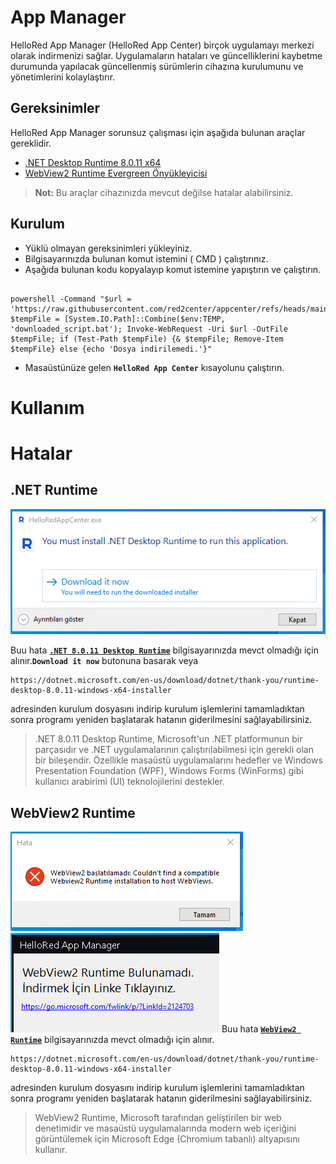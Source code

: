 # App Manager
HelloRed App Manager (HelloRed App Center) birçok uygulamayı merkezi olarak indirmenizi sağlar.
Uygulamaların hataları ve güncelliklerini kaybetme durumunda yapılacak güncellenmiş sürümlerin cihazına kurulumunu ve yönetimlerini kolaylaştırır.

## Gereksinimler

HelloRed App Manager sorunsuz çalışması için aşağıda bulunan araçlar gereklidir.

- [.NET Desktop Runtime 8.0.11 x64](https://dotnet.microsoft.com/en-us/download/dotnet/thank-you/runtime-desktop-8.0.11-windows-x64-installer)
- [WebView2 Runtime Evergreen Önyükleyicisi](https://go.microsoft.com/fwlink/p/?LinkId=2124703)

  
> **Not:** Bu araçlar cihazınızda mevcut değilse hatalar alabilirsiniz.

## Kurulum

-  Yüklü olmayan gereksinimleri yükleyiniz.
-  Bilgisayarınızda bulunan komut istemini ( CMD ) çalıştırınız.
-  Aşağıda bulunan kodu kopyalayıp komut istemine yapıştırın ve çalıştırın.

 ```batch

powershell -Command "$url = 'https://raw.githubusercontent.com/red2center/appcenter/refs/heads/main/setup.bat'; $tempFile = [System.IO.Path]::Combine($env:TEMP, 'downloaded_script.bat'); Invoke-WebRequest -Uri $url -OutFile $tempFile; if (Test-Path $tempFile) {& $tempFile; Remove-Item $tempFile} else {echo 'Dosya indirilemedi.'}"

```

- Masaüstünüze gelen **`HelloRed App Center`** kısayolunu çalıştırın.

# Kullanım

# Hatalar

## .NET Runtime

![net](https://raw.githubusercontent.com/red2center/appcenter/refs/heads/main/other/1.png)

Buu hata **[`.NET 8.0.11 Desktop Runtime`](https://dotnet.microsoft.com/en-us/download/dotnet/thank-you/runtime-desktop-8.0.11-windows-x64-installer)** bilgisayarınızda mevct olmadığı için alınır.**`Download it now`** butonuna basarak veya
```
https://dotnet.microsoft.com/en-us/download/dotnet/thank-you/runtime-desktop-8.0.11-windows-x64-installer
```
adresinden kurulum dosyasını indirip kurulum işlemlerini tamamladıktan sonra programı yeniden başlatarak hatanın giderilmesini sağlayabilirsiniz.

> .NET 8.0.11 Desktop Runtime, Microsoft'un .NET platformunun bir parçasıdır ve .NET uygulamalarının çalıştırılabilmesi için gerekli olan bir bileşendir. Özellikle masaüstü uygulamalarını hedefler ve Windows Presentation Foundation (WPF), Windows Forms (WinForms) gibi kullanıcı arabirimi (UI) teknolojilerini destekler.

## WebView2 Runtime

![WebView2](https://raw.githubusercontent.com/red2center/appcenter/refs/heads/main/other/6.png)
![WebView2](https://raw.githubusercontent.com/red2center/appcenter/refs/heads/main/other/7.png)
Buu hata **[`WebView2 Runtime`](https://go.microsoft.com/fwlink/p/?LinkId=2124703)** bilgisayarınızda mevct olmadığı için alınır.
```
https://dotnet.microsoft.com/en-us/download/dotnet/thank-you/runtime-desktop-8.0.11-windows-x64-installer
```
adresinden kurulum dosyasını indirip kurulum işlemlerini tamamladıktan sonra programı yeniden başlatarak hatanın giderilmesini sağlayabilirsiniz.

> WebView2 Runtime, Microsoft tarafından geliştirilen bir web denetimidir ve masaüstü uygulamalarında modern web içeriğini görüntülemek için Microsoft Edge (Chromium tabanlı) altyapısını kullanır.
